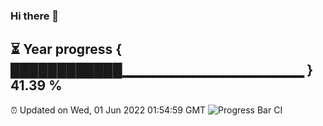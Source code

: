 ### Hi there 👋
⏳ Year progress { ████████████▁▁▁▁▁▁▁▁▁▁▁▁▁▁▁▁▁▁ } 41.39 %
---
⏰ Updated on Wed, 01 Jun 2022 01:54:59 GMT
![Progress Bar CI](https://github.com/liununu/liununu/workflows/Progress%20Bar%20CI/badge.svg)
